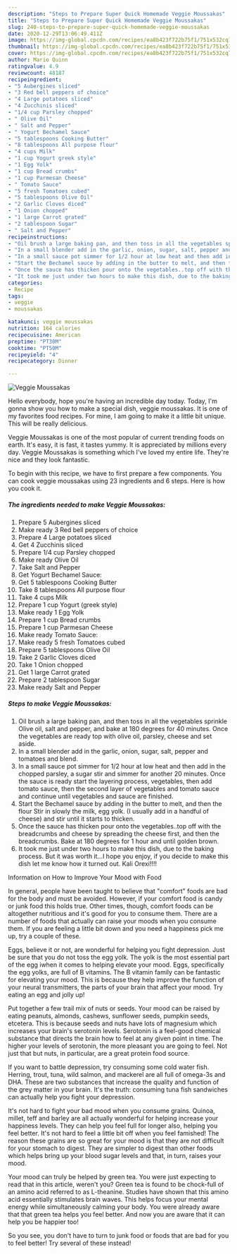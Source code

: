 ```yaml
---
description: "Steps to Prepare Super Quick Homemade Veggie Moussakas"
title: "Steps to Prepare Super Quick Homemade Veggie Moussakas"
slug: 240-steps-to-prepare-super-quick-homemade-veggie-moussakas
date: 2020-12-29T13:06:49.411Z
image: https://img-global.cpcdn.com/recipes/ea8b423f722b75f1/751x532cq70/veggie-moussakas-recipe-main-photo.jpg
thumbnail: https://img-global.cpcdn.com/recipes/ea8b423f722b75f1/751x532cq70/veggie-moussakas-recipe-main-photo.jpg
cover: https://img-global.cpcdn.com/recipes/ea8b423f722b75f1/751x532cq70/veggie-moussakas-recipe-main-photo.jpg
author: Mario Quinn
ratingvalue: 4.9
reviewcount: 48187
recipeingredient:
- "5 Aubergines sliced"
- "3 Red bell peppers of choice"
- "4 Large potatoes sliced"
- "4 Zucchinis sliced"
- "1/4 cup Parsley chopped"
- " Olive Oil"
- " Salt and Pepper"
- " Yogurt Bechamel Sauce"
- "5 tablespoons Cooking Butter"
- "8 tablespoons All purpose flour"
- "4 cups Milk"
- "1 cup Yogurt greek style"
- "1 Egg Yolk"
- "1 cup Bread crumbs"
- "1 cup Parmesan Cheese"
- " Tomato Sauce"
- "5 fresh Tomatoes cubed"
- "5 tablespoons Olive Oil"
- "2 Garlic Cloves diced"
- "1 Onion chopped"
- "1 large Carrot grated"
- "2 tablespoon Sugar"
- " Salt and Pepper"
recipeinstructions:
- "Oil brush a large baking pan, and then toss in all the vegetables sprinkle Olive oil, salt and pepper, and bake at 180 degrees for 40 minutes. Once the vegetables are ready top with olive oil, parsley, cheese and set aside."
- "In a small blender add in the garlic, onion, sugar, salt, pepper and tomatoes and blend."
- "In a small sauce pot simmer for 1/2 hour at low heat and then add in the chopped parsley, a sugar stir and simmer for another 20 minutes. Once the sauce is ready start the layering process, vegetables, then add tomato sauce, then the second layer of vegetables and tomato sauce and continue until vegetables and sauce are finished."
- "Start the Bechamel sauce by adding in the butter to melt, and then the flour Stir in slowly the milk, egg yolk. (I usually add in a handful of cheese) and stir until it starts to thicken."
- "Once the sauce has thicken pour onto the vegetables..top off with the breadcrumbs and cheese by spreading the cheese first, and then the breadcrumbs. Bake at 180 degrees for 1 hour and until golden brown."
- "It took me just under two hours to make this dish, due to the baking process. But it was worth it…I hope you enjoy, if you decide to make this dish let me know how it turned out. Kali Orexi!!!!"
categories:
- Recipe
tags:
- veggie
- moussakas

katakunci: veggie moussakas 
nutrition: 164 calories
recipecuisine: American
preptime: "PT30M"
cooktime: "PT50M"
recipeyield: "4"
recipecategory: Dinner

---
```



![Veggie Moussakas](https://img-global.cpcdn.com/recipes/ea8b423f722b75f1/751x532cq70/veggie-moussakas-recipe-main-photo.jpg)

Hello everybody, hope you're having an incredible day today. Today, I'm gonna show you how to make a special dish, veggie moussakas. It is one of my favorites food recipes. For mine, I am going to make it a little bit unique. This will be really delicious.

Veggie Moussakas is one of the most popular of current trending foods on earth. It's easy, it is fast, it tastes yummy. It is appreciated by millions every day. Veggie Moussakas is something which I've loved my entire life. They're nice and they look fantastic.




To begin with this recipe, we have to first prepare a few components. You can cook veggie moussakas using 23 ingredients and 6 steps. Here is how you cook it.

<!--inarticleads1-->

##### The ingredients needed to make Veggie Moussakas:

1. Prepare 5 Aubergines sliced
1. Make ready 3 Red bell peppers of choice
1. Prepare 4 Large potatoes sliced
1. Get 4 Zucchinis sliced
1. Prepare 1/4 cup Parsley chopped
1. Make ready  Olive Oil
1. Take  Salt and Pepper
1. Get  Yogurt Bechamel Sauce:
1. Get 5 tablespoons Cooking Butter
1. Take 8 tablespoons All purpose flour
1. Take 4 cups Milk
1. Prepare 1 cup Yogurt (greek style)
1. Make ready 1 Egg Yolk
1. Prepare 1 cup Bread crumbs
1. Prepare 1 cup Parmesan Cheese
1. Make ready  Tomato Sauce:
1. Make ready 5 fresh Tomatoes cubed
1. Prepare 5 tablespoons Olive Oil
1. Take 2 Garlic Cloves diced
1. Take 1 Onion chopped
1. Get 1 large Carrot grated
1. Prepare 2 tablespoon Sugar
1. Make ready  Salt and Pepper




<!--inarticleads2-->

##### Steps to make Veggie Moussakas:

1. Oil brush a large baking pan, and then toss in all the vegetables sprinkle Olive oil, salt and pepper, and bake at 180 degrees for 40 minutes. Once the vegetables are ready top with olive oil, parsley, cheese and set aside.
1. In a small blender add in the garlic, onion, sugar, salt, pepper and tomatoes and blend.
1. In a small sauce pot simmer for 1/2 hour at low heat and then add in the chopped parsley, a sugar stir and simmer for another 20 minutes. Once the sauce is ready start the layering process, vegetables, then add tomato sauce, then the second layer of vegetables and tomato sauce and continue until vegetables and sauce are finished.
1. Start the Bechamel sauce by adding in the butter to melt, and then the flour Stir in slowly the milk, egg yolk. (I usually add in a handful of cheese) and stir until it starts to thicken.
1. Once the sauce has thicken pour onto the vegetables..top off with the breadcrumbs and cheese by spreading the cheese first, and then the breadcrumbs. Bake at 180 degrees for 1 hour and until golden brown.
1. It took me just under two hours to make this dish, due to the baking process. But it was worth it…I hope you enjoy, if you decide to make this dish let me know how it turned out. Kali Orexi!!!!




Information on How to Improve Your Mood with Food


In general, people have been taught to believe that "comfort" foods are bad for the body and must be avoided. However, if your comfort food is candy or junk food this holds true. Other times, though, comfort foods can be altogether nutritious and it's good for you to consume them. There are a number of foods that actually can raise your moods when you consume them. If you are feeling a little bit down and you need a happiness pick me up, try a couple of these.

Eggs, believe it or not, are wonderful for helping you fight depression. Just be sure that you do not toss the egg yolk. The yolk is the most essential part of the egg iwhen it comes to helping elevate your mood. Eggs, specifically the egg yolks, are full of B vitamins. The B vitamin family can be fantastic for elevating your mood. This is because they help improve the function of your neural transmitters, the parts of your brain that affect your mood. Try eating an egg and jolly up!

Put together a few trail mix of nuts or seeds. Your mood can be raised by eating peanuts, almonds, cashews, sunflower seeds, pumpkin seeds, etcetera. This is because seeds and nuts have lots of magnesium which increases your brain's serotonin levels. Serotonin is a feel-good chemical substance that directs the brain how to feel at any given point in time. The higher your levels of serotonin, the more pleasant you are going to feel. Not just that but nuts, in particular, are a great protein food source.

If you want to battle depression, try consuming some cold water fish. Herring, trout, tuna, wild salmon, and mackerel are all full of omega-3s and DHA. These are two substances that increase the quality and function of the grey matter in your brain. It's the truth: consuming tuna fish sandwiches can actually help you fight your depression. 

It's not hard to fight your bad mood when you consume grains. Quinoa, millet, teff and barley are all actually wonderful for helping increase your happiness levels. They can help you feel full for longer also, helping you feel better. It's not hard to feel a little bit off when you feel famished! The reason these grains are so great for your mood is that they are not difficult for your stomach to digest. They are simpler to digest than other foods which helps bring up your blood sugar levels and that, in turn, raises your mood.

Your mood can truly be helped by green tea. You were just expecting to read that in this article, weren't you? Green tea is found to be chock-full of an amino acid referred to as L-theanine. Studies have shown that this amino acid essentially stimulates brain waves. This helps focus your mental energy while simultaneously calming your body. You were already aware that that green tea helps you feel better. And now you are aware that it can help you be happier too!

So you see, you don't have to turn to junk food or foods that are bad for you to feel better! Try several of these instead!

